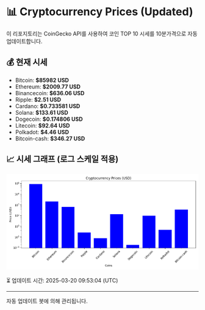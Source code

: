 
# 📊 Cryptocurrency Prices (Updated)

이 리포지토리는 CoinGecko API를 사용하여 코인 TOP 10 시세를 10분가격으로 자동 업데이트합니다.

## 💰 현재 시세
- Bitcoin: **$85982 USD**
- Ethereum: **$2009.77 USD**
- Binancecoin: **$636.06 USD**
- Ripple: **$2.51 USD**
- Cardano: **$0.733581 USD**
- Solana: **$133.61 USD**
- Dogecoin: **$0.174806 USD**
- Litecoin: **$92.64 USD**
- Polkadot: **$4.46 USD**
- Bitcoin-cash: **$346.27 USD**

## 📈 시세 그래프 (로그 스케일 적용)
![Crypto Prices](crypto_prices.png)

⏳ 업데이트 시간: 2025-03-20 09:53:04 (UTC)

---
자동 업데이트 봇에 의해 관리됩니다.

